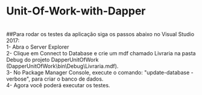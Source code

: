 # Unit-Of-Work-with-Dapper
<br>
##Para rodar os testes da aplicação siga os passos abaixo no Visual Studio 2017:<br>
1- Abra o Server Explorer<br>
2- Clique em Connect to Database e crie um mdf chamado Livraria na pasta Debug do projeto DapperUnitOfWork (DapperUnitOfWork\bin\Debug\Livraria.mdf).<br>
3- No Package Manager Console, execute o comando: "update-database -verbose", para criar o banco de dados.<br>
4- Agora você poderá executar os testes.<br>
